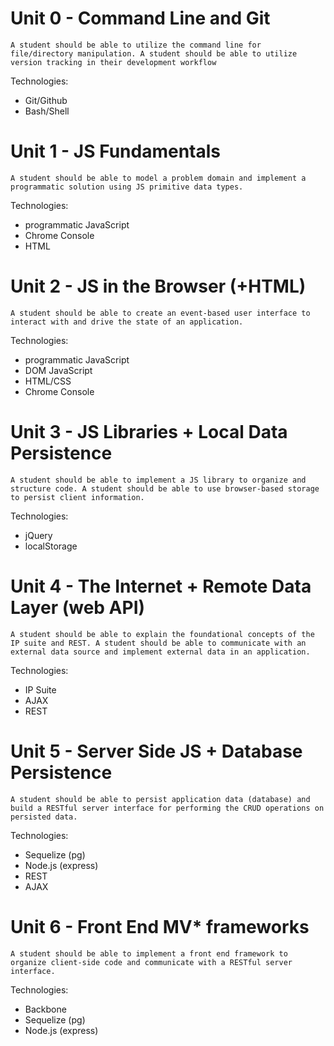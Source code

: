 # Unit 0 - Command Line and Git

```
A student should be able to utilize the command line for file/directory manipulation. A student should be able to utilize version tracking in their development workflow
```

Technologies:

- Git/Github
- Bash/Shell

# Unit 1 - JS Fundamentals

```
A student should be able to model a problem domain and implement a programmatic solution using JS primitive data types.
```

Technologies:

- programmatic JavaScript
- Chrome Console
- HTML

# Unit 2 - JS in the Browser (+HTML)

```
A student should be able to create an event-based user interface to interact with and drive the state of an application.
```

Technologies:

- programmatic JavaScript
- DOM JavaScript
- HTML/CSS
- Chrome Console

# Unit 3 - JS Libraries + Local Data Persistence

```
A student should be able to implement a JS library to organize and structure code. A student should be able to use browser-based storage to persist client information.
```

Technologies:

- jQuery
- localStorage

# Unit 4 - The Internet + Remote Data Layer (web API)

```
A student should be able to explain the foundational concepts of the IP suite and REST. A student should be able to communicate with an external data source and implement external data in an application.
```

Technologies:

- IP Suite
- AJAX
- REST

# Unit 5 - Server Side JS + Database Persistence

```
A student should be able to persist application data (database) and build a RESTful server interface for performing the CRUD operations on persisted data.
```

Technologies:

- Sequelize (pg)
- Node.js (express)
- REST
- AJAX

# Unit 6 - Front End MV* frameworks

```
A student should be able to implement a front end framework to organize client-side code and communicate with a RESTful server interface.
```

Technologies:

- Backbone
- Sequelize (pg)
- Node.js (express)
